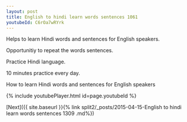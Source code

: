 ```yaml
---
layout: post
title: English to hindi learn words sentences 1061 
youtubeId: C6rOa7wRYrk
---
```

 
 
Helps to learn Hindi words and sentences for English speakers.

Opportunitiy to repeat the words sentences. 

Practice Hindi language. 
 
10 minutes practice every day. 
 
How to learn Hindi words and sentences for English speakers 
 
{% include youtubePlayer.html id=page.youtubeId %}
 
 
[Next]({{ site.baseurl }}{% link  split2/_posts/2015-04-15-English to hindi learn words sentences 1309 .md%})
 
